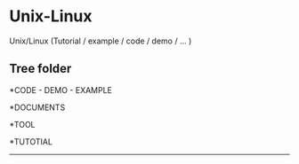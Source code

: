 # Unix-Linux

Unix/Linux (Tutorial / example / code / demo / ... )

## Tree folder 

*CODE 
	- DEMO
	- EXAMPLE

*DOCUMENTS

*TOOL

*TUTOTIAL 

-----------------------------------------